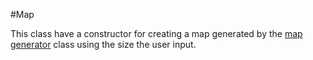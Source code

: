 #Map

This class have a constructor for creating a map generated by the [map generator](../docs/MapGenerator.md) class using the size the user input.